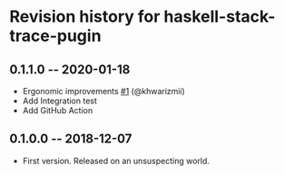 # Revision history for haskell-stack-trace-pugin

## 0.1.1.0 -- 2020-01-18

- Ergonomic improvements [#1](https://github.com/waddlaw/haskell-stack-trace-plugin/pull/1) (@khwarizmii)
- Add Integration test
- Add GitHub Action

## 0.1.0.0 -- 2018-12-07

- First version. Released on an unsuspecting world.
